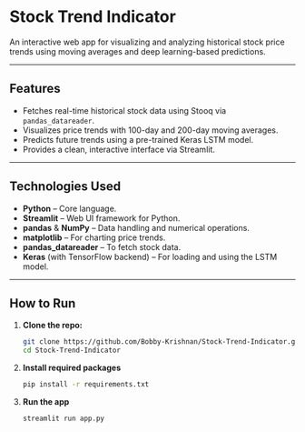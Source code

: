 # Stock Trend Indicator

An interactive web app for visualizing and analyzing historical stock price trends using moving averages and deep learning-based predictions.

---

## Features

- Fetches real-time historical stock data using Stooq via `pandas_datareader`.
- Visualizes price trends with 100-day and 200-day moving averages.
- Predicts future trends using a pre-trained Keras LSTM model.
- Provides a clean, interactive interface via Streamlit.

---

## Technologies Used

- **Python** – Core language.
- **Streamlit** – Web UI framework for Python.
- **pandas** & **NumPy** – Data handling and numerical operations.
- **matplotlib** – For charting price trends.
- **pandas_datareader** – To fetch stock data.
- **Keras** (with TensorFlow backend) – For loading and using the LSTM model.

---

## How to Run

1. **Clone the repo:**

   ```bash
   git clone https://github.com/Bobby-Krishnan/Stock-Trend-Indicator.git
   cd Stock-Trend-Indicator
   ```

2. **Install required packages**

   ```bash
   pip install -r requirements.txt
   ```

3. **Run the app**

   ```bash
   streamlit run app.py
   ```
